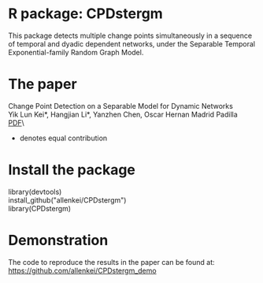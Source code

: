 # R package: CPDstergm
This package detects multiple change points simultaneously in a sequence of temporal and dyadic dependent networks, under the Separable Temporal Exponential-family Random Graph Model.

# The paper
Change Point Detection on a Separable Model for Dynamic Networks\
Yik Lun Kei\*, Hangjian Li\*, Yanzhen Chen, Oscar Hernan Madrid Padilla\
[PDF](https://arxiv.org/pdf/2303.17642.pdf)\
* denotes equal contribution

# Install the package
library(devtools)\
install_github("allenkei/CPDstergm")\
library(CPDstergm)

# Demonstration
The code to reproduce the results in the paper can be found at:
https://github.com/allenkei/CPDstergm_demo
